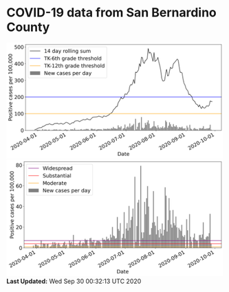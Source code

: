 # COVID-19 data from San Bernardino County
![image1](plots/graph.png)
![image2](plots/classification.png)
**Last Updated:** Wed Sep 30 00:32:13 UTC 2020